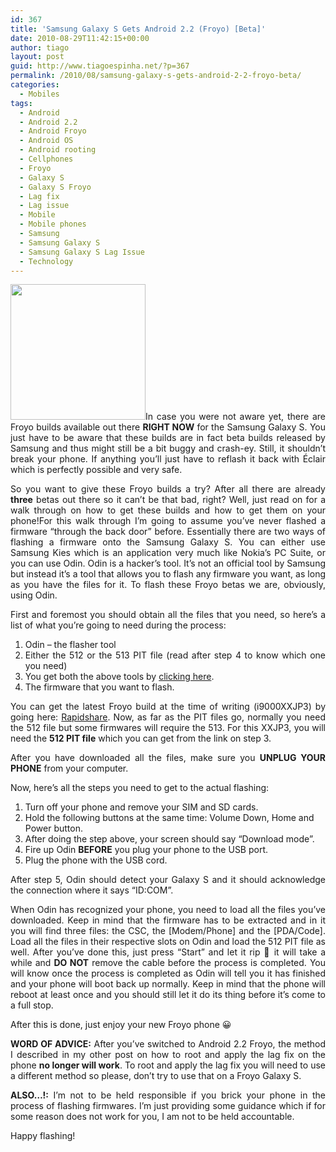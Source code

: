 ```yaml
---
id: 367
title: 'Samsung Galaxy S Gets Android 2.2 (Froyo) [Beta]'
date: 2010-08-29T11:42:15+00:00
author: tiago
layout: post
guid: http://www.tiagoespinha.net/?p=367
permalink: /2010/08/samsung-galaxy-s-gets-android-2-2-froyo-beta/
categories:
  - Mobiles
tags:
  - Android
  - Android 2.2
  - Android Froyo
  - Android OS
  - Android rooting
  - Cellphones
  - Froyo
  - Galaxy S
  - Galaxy S Froyo
  - Lag fix
  - Lag issue
  - Mobile
  - Mobile phones
  - Samsung
  - Samsung Galaxy S
  - Samsung Galaxy S Lag Issue
  - Technology
---
```

<p style="text-align: justify;">
  <a href="http://www.tiagoespinha.net/wp-content/uploads/2010/08/froyogalaxy.jpg" rel="lightbox[367]" title="froyogalaxy"><img class="alignright size-full wp-image-370" title="froyogalaxy" src="http://www.tiagoespinha.net/wp-content/uploads/2010/08/froyogalaxy.jpg" alt="" width="216" height="217" /></a>In case you were not aware yet, there are Froyo builds available out there <strong>RIGHT NOW</strong> for the Samsung Galaxy S. You just have to be aware that these builds are in fact beta builds released by Samsung and thus might still be a bit buggy and crash-ey. Still, it shouldn&#8217;t break your phone. If anything you&#8217;ll just have to reflash it back with Éclair which is perfectly possible and very safe.
</p>

<p style="text-align: justify;">
  So you want to give these Froyo builds a try? After all there are already <strong>three</strong> betas out there so it can&#8217;t be that bad, right? Well, just read on for a walk through on how to get these builds and how to get them on your phone!<!--more-->For this walk through I&#8217;m going to assume you&#8217;ve never flashed a firmware &#8220;through the back door&#8221; before. Essentially there are two ways of flashing a firmware onto the Samsung Galaxy S. You can either use Samsung Kies which is an application very much like Nokia&#8217;s PC Suite, or you can use Odin. Odin is a hacker&#8217;s tool. It&#8217;s not an official tool by Samsung but instead it&#8217;s a tool that allows you to flash any firmware you want, as long as you have the files for it. To flash these Froyo betas we are, obviously, using Odin.
</p>

<p style="text-align: justify;">
  First and foremost you should obtain all the files that you need, so here&#8217;s a list of what you&#8217;re going to need during the process:
</p>

<ol style="text-align: justify;">
  <li>
    Odin &#8211; the flasher tool
  </li>
  <li>
    Either the 512 or the 513 PIT file (read after step 4 to know which one you need)
  </li>
  <li>
    You get both the above tools by <a href="https://www.wuala.com/Samsung%20Galaxy%20S/Firewares%20,%20Updates%20and%20Odin/Odin%20&%20Bootloader(.PIT)/?key=AfzUZSU4SpKU" target="_blank">clicking here</a>.
  </li>
  <li>
    The firmware that you want to flash.
  </li>
</ol>

<p style="text-align: justify;">
  You can get the latest Froyo build at the time of writing (i9000XXJP3) by going here: <a href="http://rapidshare.com/files/415790394/I9000XXJP3.7z" target="_blank">Rapidshare</a>. Now, as far as the PIT files go, normally you need the 512 file but some firmwares will require the 513. For this XXJP3, you will need the <strong>512 PIT file</strong> which you can get from the link on step 3.
</p>

<p style="text-align: justify;">
  After you have downloaded all the files, make sure you <strong>UNPLUG YOUR PHONE</strong> from your computer.
</p>

Now, here&#8217;s all the steps you need to get to the actual flashing:

  1. Turn off your phone and remove your SIM and SD cards.
  2. Hold the following buttons at the same time: Volume Down, Home and Power button.
  3. After doing the step above, your screen should say &#8220;Download mode&#8221;.
  4. Fire up Odin **BEFORE** you plug your phone to the USB port.
  5. Plug the phone with the USB cord.

<p style="text-align: justify;">
  After step 5, Odin should detect your Galaxy S and it should acknowledge the connection where it says &#8220;ID:COM&#8221;.
</p>

<p style="text-align: justify;">
  When Odin has recognized your phone, you need to load all the files you&#8217;ve downloaded. Keep in mind that the firmware has to be extracted and in it you will find three files: the CSC, the [Modem/Phone] and the [PDA/Code]. Load all the files in their respective slots on Odin and load the 512 PIT file as well. After you&#8217;ve done this, just press &#8220;Start&#8221; and let it rip 🙂 it will take a while and <strong>DO NOT</strong> remove the cable before the process is completed. You will know once the process is completed as Odin will tell you it has finished and your phone will boot back up normally. Keep in mind that the phone will reboot at least once and you should still let it do its thing before it&#8217;s come to a full stop.
</p>

<p style="text-align: justify;">
  After this is done, just enjoy your new Froyo phone 😀
</p>

<p style="text-align: justify;">
  <strong>WORD OF ADVICE:</strong> After you&#8217;ve switched to Android 2.2 Froyo, the method I described in my other post on how to root and apply the lag fix on the phone <strong>no longer will work</strong>. To root and apply the lag fix you will need to use a different method so please, don&#8217;t try to use that on a Froyo Galaxy S.
</p>

<p style="text-align: justify;">
  <strong>ALSO&#8230;!:</strong> I&#8217;m not to be held responsible if you brick your phone in the process of flashing firmwares. I&#8217;m just providing some guidance which if for some reason does not work for you, I am not to be held accountable.
</p>

<p style="text-align: justify;">
  Happy flashing!
</p>